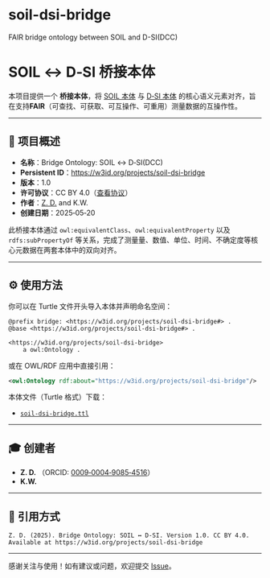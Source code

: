 # soil-dsi-bridge
FAIR bridge ontology between SOIL and D-SI(DCC)
# SOIL ↔ D‑SI 桥接本体

本项目提供一个 **桥接本体**，将 [SOIL 本体](https://purl.org/soil/) 与 [D‑SI 本体](https://ptb.de/si) 的核心语义元素对齐，旨在支持**FAIR**（可查找、可获取、可互操作、可重用）测量数据的互操作性。

---

## 🚀 项目概述

- **名称**：Bridge Ontology: SOIL ↔ D‑SI(DCC)
- **Persistent ID**：<https://w3id.org/projects/soil-dsi-bridge>
- **版本**：1.0
- **许可协议**：CC BY 4.0（[查看协议](https://creativecommons.org/licenses/by/4.0/)）
- **作者**：[Z. D.](https://orcid.org/0009-0004-9085-4516) and K.W.
- **创建日期**：2025‑05‑20

此桥接本体通过 `owl:equivalentClass`、`owl:equivalentProperty` 以及 `rdfs:subPropertyOf` 等关系，完成了测量量、数值、单位、时间、不确定度等核心元数据在两套本体中的双向对齐。

---

## ⚙️ 使用方法

你可以在 Turtle 文件开头导入本体并声明命名空间：

```ttl
@prefix bridge: <https://w3id.org/projects/soil-dsi-bridge#> .
@base <https://w3id.org/projects/soil-dsi-bridge#> .

<https://w3id.org/projects/soil-dsi-bridge>
    a owl:Ontology .
```

或在 OWL/RDF 应用中直接引用：

```xml
<owl:Ontology rdf:about="https://w3id.org/projects/soil-dsi-bridge"/>
```

本体文件（Turtle 格式）下载：
- [`soil-dsi-bridge.ttl`](soil-dsi-bridge.ttl)

---

## 🎓 创建者

- **Z. D.** （ORCID: [0009‑0004‑9085‑4516](https://orcid.org/0009-0004-9085-4516)）
- **K.W.**

---

## 📖 引用方式

```
Z. D. (2025). Bridge Ontology: SOIL ↔ D‑SI. Version 1.0. CC BY 4.0. Available at https://w3id.org/projects/soil-dsi-bridge
```

---

感谢关注与使用！如有建议或问题，欢迎提交 [Issue](https://github.com/GuaPi-D/soil-dsi-bridge/issues)。
